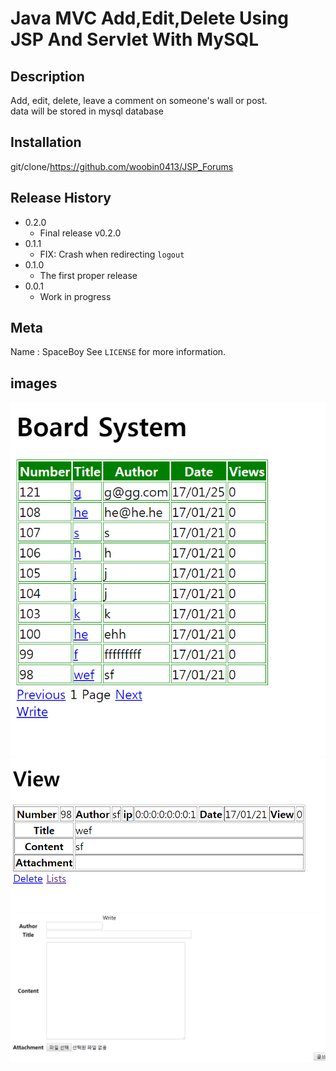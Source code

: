 # Java MVC Add,Edit,Delete Using JSP And Servlet With MySQL

## Description
Add, edit, delete, leave a comment on someone's wall or post.
<br>
data will be stored in mysql database

## Installation
git/clone/https://github.com/woobin0413/JSP_Forums

## Release History

* 0.2.0
    * Final release v0.2.0
* 0.1.1
    * FIX: Crash when redirecting `logout`
* 0.1.0
    * The first proper release
* 0.0.1
    * Work in progress

## Meta

Name : SpaceBoy
See ``LICENSE`` for more information.

## images
<img src="pic/1.png">
<img src="pic/2.png">
<img src="pic/3.png">
